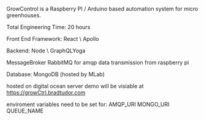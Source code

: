 GrowControl is a Raspberry PI / Arduino based automation system for micro greenhouses.

Total Engineering Time: 20 hours

Front End Framework: React \ Apollo 

Backend: Node \ GraphQLYoga 

MessageBroker RabbitMQ for amqp data transmission from raspberry pi

Database: MongoDB (hosted by MLab)

hosted on digital ocean server
demo will be visiable at https://growCtrl.bradtudor.com

enviroment variables need to be set for:
AMQP_URI
MONGO_URI
QUEUE_NAME

